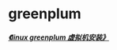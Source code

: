 ﻿# greenplum


#####  [《linux  greenplum 虚拟机安装》](https://github.com/ghysys/good_study/blob/master/201707/linux_install_greenplum_using_virtualbox.md)  